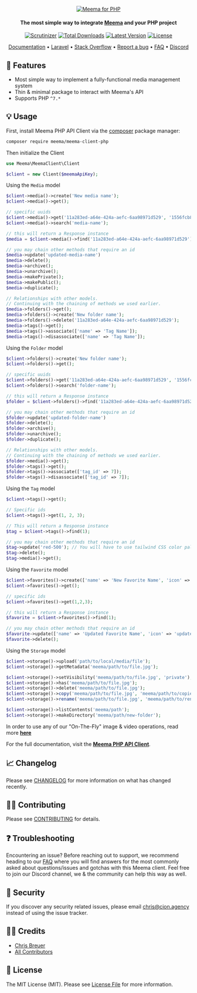 <p align="center">
  <a href="https://meema.io">
    <img alt="Meema for PHP" src="https://raw.githubusercontent.com/meema/meemasearch-client-common/master/banners/php.png" >
  </a>

<h4 align="center">The most simple way to integrate <a href="https://meema.io" target="_blank">Meema</a> and your PHP project</h4>

<p align="center">
    <a href="https://scrutinizer-ci.com/g/meemalabs/meema-client-php/badges/quality-score.png?b=main"><img src="https://scrutinizer-ci.com/g/meemalabs/meema-client-php/badges/quality-score.png?b=main" alt="Scrutinizer" /></a>
    <a href="https://packagist.org/packages/meema/meema-client-php"><img src="https://poser.pugx.org/meema/meema-client-php/d/total.svg" alt="Total Downloads"></a>
    <a href="https://packagist.org/packages/meema/meema-client-php"><img src="https://poser.pugx.org/meema/meema-client-php/v/stable.svg" alt="Latest Version"></a>
    <a href="https://packagist.org/packages/meema/meema-client-php"><img src="https://poser.pugx.org/meema/meema-client-php/license.svg" alt="License"></a>
</p>

<p align="center">
    <a href="https://www.meema.com/doc/api-client/getting-started/install/php/" target="_blank">Documentation</a>  •
    <a href="https://github.com/meemalabs/laravel-meema" target="_blank">Laravel</a>  •
    <a href="http://stackoverflow.com/questions/tagged/meema" target="_blank">Stack Overflow</a>  •
    <a href="https://github.com/meemalabs/meema-client-php/issues" target="_blank">Report a bug</a>  •
    <a href="https://docs.meema.io" target="_blank">FAQ</a>  •
    <a href="https://discord.meema.io" target="_blank">Discord</a>
</p>

## 🐑 Features

- Most simple way to implement a fully-functional media management system
- Thin & minimal package to interact with Meema's API
- Supports PHP `^7.*`

## 💡 Usage

First, install Meema PHP API Client via the [composer](https://getcomposer.org/) package manager:

```bash
composer require meema/meema-client-php
```

Then initialize the Client

```php
use Meema\MeemaClient\Client

$client = new Client($meemaApiKey);
```
Using the `Media` model

```php
$client->media()->create('New media name');
$client->media()->get();

// specific uuids
$client->media()->get('11a283ed-a64e-424a-aefc-6aa98971d529', '1556fcb8-693e-4431-8b16-3b2b7bb8fcc7');
$client->media()->search('media-name');

// this will return a Response instance
$media = $client->media()->find('11a283ed-a64e-424a-aefc-6aa98971d529');

// you may chain other methods that require an id
$media->update('updated-media-name')
$media->delete();
$media->archive();
$media->unarchive();
$media->makePrivate();
$media->makePublic();
$media->duplicate();

// Relationships with other models.
// Continuing with the chaining of methods we used earlier.
$media->folders()->get();
$media->folders()->create('New folder name');
$media->folders()->delete('11a283ed-a64e-424a-aefc-6aa98971d529');
$media->tags()->get();
$media->tags()->associate(['name' => 'Tag Name']);
$media->tags()->disassociate(['name' => 'Tag Name']);
```

Using the `Folder` model

```php
$client->folders()->create('New folder name');
$client->folders()->get();

// specific uuids
$client->folders()->get('11a283ed-a64e-424a-aefc-6aa98971d529', '1556fcb8-693e-4431-8b16-3b2b7bb8fcc7');
$client->folders()->search('folder-name');

// this will return a Response instance
$folder = $client->folders()->find('11a283ed-a64e-424a-aefc-6aa98971d529');

// you may chain other methods that require an id
$folder->update('updated-folder-name')
$folder->delete();
$folder->archive();
$folder->unarchive();
$folder->duplicate();

// Relationships with other models.
// Continuing with the chaining of methods we used earlier.
$folder->media()->get();
$folder->tags()->get();
$folder->tags()->associate(['tag_id' => 7]);
$folder->tags()->disassociate(['tag_id' => 7]);
```

Using the `Tag` model

```php
$client->tags()->get();

// Specific ids
$client->tags()->get(1, 2, 3);

// This will return a Response instance
$tag = $client->tags()->find(1);

// you may chain other methods that require an id
$tag->update('red-500'); // You will have to use tailwind CSS color palletes.
$tag->delete();
$tag->media()->get();
```

Using the `Favorite` model

```php
$client->favorites()->create(['name' => 'New Favorite Name', 'icon' => 'favorite-icon']);
$client->favorites()->get();

// specific ids
$client->favorites()->get(1,2,3);

// this will return a Response instance
$favorite = $client->favorites()->find(1);

// you may chain other methods that require an id
$favorite->update(['name' => 'Updated Favorite Name', 'icon' => 'updated-favorite-icon']);
$favorite->delete();
```

Using the `Storage` model

```php
$client->storage()->upload('path/to/local/media/file'); 
$client->storage()->getMetadata('meema/path/to/file.jpg');

$client->storage()->setVisibility('meema/path/to/file.jpg', 'private'); // Or 'public'
$client->storage()->has('meema/path/to/file.jpg');
$client->storage()->delete('meema/path/to/file.jpg');
$client->storage()->copy('meema/path/to/file.jpg', 'meema/path/to/copied-file.jpg');
$client->storage()->rename('meema/path/to/file.jpg', 'meema/path/to/renamed-file.jpg');

$client->storage()->listContents('meema/path');
$client->storage()->makeDirectory('meema/path/new-folder');
```

In order to use any of our "On-The-Fly" image & video operations, read more **[here](https://docs.meema.io/on-the-fly)**

For the full documentation, visit the **[Meema PHP API Client](https://docs.meema.io/open-source/)**.

## 📈 Changelog

Please see [CHANGELOG](CHANGELOG.md) for more information on what has changed recently.

## 💪🏼 Contributing

Please see [CONTRIBUTING](CONTRIBUTING.md) for details.

## ❓ Troubleshooting

Encountering an issue? Before reaching out to support, we recommend heading to our [FAQ](https://docs.meema.io/) where you will find answers for the most commonly asked about questions/issues and gotchas with this Meema client. Feel free to join our Discord channel, we & the community can help this way as well.

## 🚨 Security

If you discover any security related issues, please email chris@cion.agency instead of using the issue tracker.

## 🙏🏼 Credits

- [Chris Breuer](https://github.com/Chris1904)
- [All Contributors](../../contributors)

## 📄 License

The MIT License (MIT). Please see [License File](LICENSE.md) for more information.
